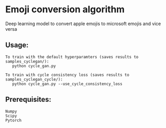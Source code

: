 # Emoji conversion algorithm
Deep learning model to convert apple emojis to microsoft emojis and vice versa 

## Usage:

    To train with the default hyperparamters (saves results to samples_cyclegan/):
       python cycle_gan.py

    To train with cycle consistency loss (saves results to samples_cyclegan_cycle/):
       python cycle_gan.py --use_cycle_consistency_loss
## Prerequisites:
    Numpy
    Scipy
    Pytorch
